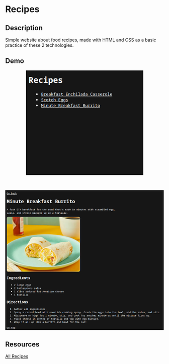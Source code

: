 # Recipes

## Description
Simple website about food recipes, made with HTML and CSS as a basic practice of these 2 technologies.

## Demo
<p align="center">
  <img alt="Demo image 0" src="images/demo/demo-img-0.png">
</p>

<br>

<p align="center">
  <img alt="Demo image 1" src="images/demo/demo-img-1.png">
</p>

## Resources
[All Recipes](https://www.allrecipes.com/)